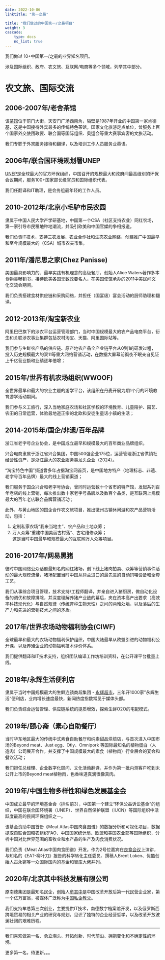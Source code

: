 ```yaml
---
date: 2022-10-06
linktitle: "第一之最"

title: "我们做过的中国第一/之最项目"
weight: 3
cascade:
    type: docs
    no_list: true
---
```


我们做过 10+中国第一/之最的业界知名项目。

涉及国际组织、政府、农文旅、互联网/电商等多个领域，列举其中部分。

# 农文旅、国际交流

## 2006-2007年/老舍茶馆

该[茶馆](https://www.laoshechaguan.cn/)位于前门大街，天安门广场西南角，隔壁是1987年开业的中国第一家肯德基，这是中国接待外宾最多的传统特色茶馆，国家文化旅游定点单位，曾服务上百个国家外交使团政要、联合国等国际组织、奥运会等重大赛事宾客的文旅活动。

我们专职于外宾服务接待和翻译，以及培训工作人员服务业英语。

## 2006年/联合国环境规划署UNEP

[UNEP](https://www.unep.org)是全球最大的官方环保组织，中国召开的规模最大和政府间最高级别的环保会议期间，服务100+国家部长级官员和国际组织代表。

我们任翻译和IT助理，是会务组最年轻的工作人员。


## 2010-2012年/北京小毛驴市民农园

隶属于中国人民大学产学研基地，中国第一个CSA（社区支持农业）网红农场，第一家引导市民租地种地潮流，并吸引欧美和中国官媒的争相报道。

我们负责IT技术，支持三农发展、农业合作社和生态农业网络，创建推广中国最早和至今规模最大的（CSA）城市农夫市集。

## 2011年/潘尼思之家(Chez Panisse)

美国最具影响力的、最早实践有机理念的高级餐厅，创始人Alice Waters著作多本食物类畅销书，接待欧美各国无数政要名人，在美国使馆承办的2011中美民间文化交流会期间。

我们负责搭建食材供应链和采购网络，并担任（国宴级）宴会活动的厨师助理和翻译。

## 2012-2013年/淘宝新农业

阿里巴巴旗下的涉农平台运营管理部门，当时中国规模最大的农产品电商平台，衍生和关联涉农事业集群包括农村淘宝、天猫、阿里国际站等。

我们参与生鲜农产品的供应链、原产地农产品全产业链平台从0到1的研发过程，投入历史规模最大的双11等重大网络营销活动，在数据大屏幕前彻夜不眠亲自见证上千亿营业额和业绩逐年倍增；

## 2015年/世界有机农场组织(WWOOF)

全世界最早和最大的农业主题的游学平台，该组织在丹麦开展为期1个月的环境教育游学活动期间。

我们参与义工旅行，深入当地家庭农场和社区学校的环境教育、儿童陪护、园艺、农田的日常运营，体验最地道正宗的北欧和安徒生童话小镇的生活；

## 2014-2015年/国企/非遗/百年品牌

浙江省老字号企业协会，是中国成立最早和规模最大的百年商业品牌组织。

兴合电商隶属于浙江省兴合集团，中国500强企业175位，运营管理浙江省供销社经营性资产，是浙江最大的农业服务类龙头企业（2024）。

“淘宝特色中国”频道曾多年占据淘宝网首页，是中国地方特产（地理标志、非遗、老字号百年品牌）最大的线上营销渠道；

我们服务于国企兴合和老字号协会，曾同时运营数十个省市的特产馆，发起系列百年老店的线上营销，每次推出数十家老字号品牌以及数百个品类，是互联网上规模最大的百年老店联合品牌营销活动；

此外，与黄山地区的国企合作农文旅项目，推出徽州古镇休闲游和农产品营销活动，包括：
1. 定制私家农场“我来当地主”、农产品和土地众筹；  
2. 万人众筹“重建中国美丽古村落”、古宅维修众筹；  
这是当时中国最早和规模最大的互联网万人众筹项目。

## 2016-2017年/网易黑猪

彼时中国网络公众话题最知名的网红猪场，创下线上猪肉拍卖、众筹等营销事件活动的最大规模流量，猪场配置当时中国从荷兰进口的最先进的自动饲喂设备和全套工艺。

我们从事综合项目管理，技术支持/工程师翻译，并亲自进入猪厨房，做自动化设备的调优和故障排除，并深度理解养猪产业链的幕后，夹在资本高产出要求（高效率科技现代化）与自然规律（传统育种生物天性）之间的两难处境，以及落后的生产力和先进的营销技术之间的矛盾。

## 2017年/世界农场动物福利协会(CIWF)

全球最早和最大的农场动物福利保护组织，中国大陆最早从欧盟引进的动物福利公开课，以及养殖企业的动物福利技术评价体系。

我们提供翻译和IT技术支持，组织团队编译工作坊培训资料，在公开课平台批量上线。

## 2018年/永辉生活便利店

隶属于当时中国规模最大的生鲜连锁商超集团 - [永辉超市](https://www.yonghuivip.com/)，三年开1000家”永辉生活“便利店，业内增长速度最快，新闻热度指数常见于媒体头部。

我们负责综合运营管理、供应链系统的提质增效，探索生鲜O2O的宅配模式。


## 2019年/颐心斋（素心自助餐厅）

当时华东地区最大的传统中式素食自助餐厅和纯素甜品烘焙店，与首次进入中国市场的Beyond meat、Just egg、Otly、Omnipork 等国际最知名的植物蛋白（人造肉）公司展开合作，并支撑了中国规模最大的素食（植物肉）行业展会的宴会和餐饮活动；

我们担任总经理、企业数字化顾问、文化活动翻译，并作为第一批内测客户吃到未公开上市的Beyond meat植物肉，色香味道真滴很像真肉。

## 2019年/中国生物多样性和绿色发展基金会

中国成立最早的环境基金会（排名前3），中国第一个建立“环保公益诉讼基金”的组织，中国在联合国环境署（UNEP）、世界自然保护联盟（IUCN）等国际组织中活跃度最高的民间环保组织之一。

该基金资助中国首份《Meat Atlas中国肉食图谱》的数据分析和可视化项目，数据提取自联合国粮农组织FAO、中国国家统计局、欧盟和美国农业部等国际组织，分析中国对比世界范围的畜牧业和水产品的生产及肉食消费状况。

我们负责《Meat Atlas中国肉食图谱》开发，作为2号位嘉宾在[良食会议](https://www.goodfoodchina.net/zh/projects/32/updates/133)上演讲，与知名的《EAT-柳叶刀》报告的科学转化主任委员、撰稿人Brent Loken、优酷创始人古永锵等一众国际国内的基金和智库大佬并列。


## 2020年/北京其中科技发展有限公司

原南德集团是最知名民企，创始人[牟其中](https://de.zxc.wiki/wiki/Mou_Qizhong)是中国改革开放后第一代民营企业家，第一个亿万富翁，被媒体广泛称为[中国私企教父](https://www.latimes.com/archives/la-xpm-1996-03-28-fi-52176-story.html)。

我们支持牟总第三次创业，主要提供IT技术，南德数字档案馆开发，以及俄罗斯西跨境贸易的相关产业的研究与规划，见识了独特的企业经营哲学，以及改革开放波澜壮阔的艰难历程。

---


我们喜欢做第一名、勇立潮头、开拓创新、时代前沿、拥抱变化和不确定性的环境。

更多第一名，待更新。。。


